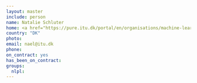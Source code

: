 ```yaml
---
layout: master
include: person
name: Natalie Schluter
home: <a href="https://pure.itu.dk/portal/en/organisations/machine-learning(5f657c5d-532f-41df-b1e5-891f50d7062b).html">ITU</a>
country: "DK"
photo:
email: nael@itu.dk
phone:
on_contract: yes
has_been_on_contract:
groups:
  nlpl:
---
```

